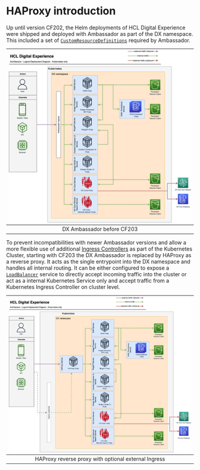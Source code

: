 # HAProxy introduction

Up until version CF202, the Helm deployments of HCL Digital Experience were shipped and deployed with Ambassador as part of the DX namespace. This included a set of [`CustomResourceDefinitions`](https://kubernetes.io/docs/concepts/extend-kubernetes/api-extension/custom-resources/) required by Ambassador.

| ![Containerization Architecture Overview](../_img/ambassador-architecture.png) |
|:--:|
| DX Ambassador before CF203 |

To prevent incompatibilities with newer Ambassador versions and allow a more flexible use of additional [Ingress Controllers](https://kubernetes.io/docs/concepts/services-networking/ingress-controllers/) as part of the Kubernetes Cluster, starting with CF203 the DX Ambassador is replaced by HAProxy as a reverse proxy. It acts as the single entrypoint into the DX namespace and handles all internal routing. It can be either configured to expose a [`LoadBalancer`](https://kubernetes.io/docs/concepts/services-networking/service/#loadbalancer) service to directly accept incoming traffic into the cluster or act as a internal Kubernetes Service only and accept traffic from a Kubernetes Ingress Controller on cluster level.

| ![Containerization Architecture Overview Optional Ingress](./_img/haproxy-optional-ingress-architecture.png) |
|:--:|
| HAProxy reverse proxy with optional external Ingress |
